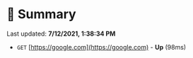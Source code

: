 # 📖 Summary
Last updated: **7/12/2021, 1:38:34 PM**

- `GET` [https://google.com](https://google.com) - **Up** (98ms)
